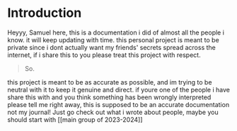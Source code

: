 # Introduction
Heyyy, Samuel here, this is a documentation i did of almost all the people i know. it will keep updating with time. this personal project is meant to be private since i dont actually want my friends' secrets spread across the internet, if i share this to you please treat this project with respect.
> So.

this project is meant to be as accurate as possible, and im trying to be neutral with it to keep it genuine and direct. if youre one of the people i have share this with and you  think something has been wrongly interpreted please tell me right away, this is supposed to be an accurate documentation not my journal!
Just go check out what i wrote about people, maybe you should start with [[main group of 2023-2024]]

